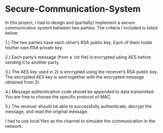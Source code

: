 # Secure-Communication-System
 In this project, I had to design and (partially) implement a secure communication system between two parties.
The criteria I included is listed below:

1.) The two parties have each other’s RSA public key. Each of them holds his/her own RSA
private key.

2.) Each party’s message (from a .txt file) is encrypted using AES before sending it to
another party.

3.) The AES key used in 2) is encrypted using the receiver’s RSA public key. The encrypted
AES key is sent together with the encrypted message obtained from 2). 

4.) Message authentication code should be appended to data transmitted. You are free to
choose the specific protocol of MAC.

5.) The receiver should be able to successfully authenticate, decrypt the message, and read
the original message. 

I had to use local files as the channel to
simulate the communication in the network.

